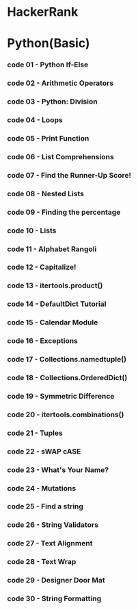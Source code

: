 # HackerRank
# Python(Basic)

### code 01 - Python If-Else 
### code 02 - Arithmetic Operators
### code 03 - Python: Division
### code 04 - Loops
### code 05 - Print Function
### code 06 - List Comprehensions
### code 07 - Find the Runner-Up Score!
### code 08 - Nested Lists
### code 09 - Finding the percentage
### code 10 - Lists
### code 11 - Alphabet Rangoli
### code 12 - Capitalize!
### code 13 - itertools.product()
### code 14 - DefaultDict Tutorial
### code 15 - Calendar Module
### code 16 - Exceptions
### code 17 - Collections.namedtuple()
### code 18 - Collections.OrderedDict()
### code 19 - Symmetric Difference
### code 20 - itertools.combinations()
### code 21 - Tuples
### code 22 - sWAP cASE 
### code 23 - What's Your Name?
### code 24 - Mutations
### code 25 - Find a string
### code 26 - String Validators
### code 27 - Text Alignment
### code 28 - Text Wrap
### code 29 - Designer Door Mat
### code 30 - String Formatting
